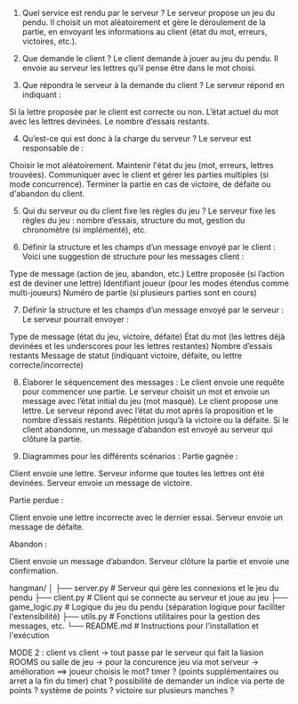 1. Quel service est rendu par le serveur ?
Le serveur propose un jeu du pendu. Il choisit un mot aléatoirement et gère le déroulement de la partie, en envoyant les informations au client (état du mot, erreurs, victoires, etc.).

2. Que demande le client ?
Le client demande à jouer au jeu du pendu. Il envoie au serveur les lettres qu’il pense être dans le mot choisi.

3. Que répondra le serveur à la demande du client ?
Le serveur répond en indiquant :

Si la lettre proposée par le client est correcte ou non.
L’état actuel du mot avec les lettres devinées.
Le nombre d’essais restants.

4. Qu’est-ce qui est donc à la charge du serveur ?
Le serveur est responsable de :

Choisir le mot aléatoirement.
Maintenir l'état du jeu (mot, erreurs, lettres trouvées).
Communiquer avec le client et gérer les parties multiples (si mode concurrence).
Terminer la partie en cas de victoire, de défaite ou d'abandon du client.

5. Qui du serveur ou du client fixe les règles du jeu ?
Le serveur fixe les règles du jeu : nombre d’essais, structure du mot, gestion du chronomètre (si implémenté), etc.

6. Définir la structure et les champs d’un message envoyé par le client :
Voici une suggestion de structure pour les messages client :

Type de message (action de jeu, abandon, etc.)
Lettre proposée (si l’action est de deviner une lettre)
Identifiant joueur (pour les modes étendus comme multi-joueurs)
Numéro de partie (si plusieurs parties sont en cours)

7. Définir la structure et les champs d’un message envoyé par le serveur :
Le serveur pourrait envoyer :

Type de message (état du jeu, victoire, défaite)
État du mot (les lettres déjà devinées et les underscores pour les lettres restantes)
Nombre d’essais restants
Message de statut (indiquant victoire, défaite, ou lettre correcte/incorrecte)

8. Élaborer le séquencement des messages :
Le client envoie une requête pour commencer une partie.
Le serveur choisit un mot et envoie un message avec l’état initial du jeu (mot masqué).
Le client propose une lettre.
Le serveur répond avec l’état du mot après la proposition et le nombre d’essais restants.
Répétition jusqu’à la victoire ou la défaite.
Si le client abandonne, un message d’abandon est envoyé au serveur qui clôture la partie.

9. Diagrammes pour les différents scénarios :
Partie gagnée :

Client envoie une lettre.
Serveur informe que toutes les lettres ont été devinées.
Serveur envoie un message de victoire.

Partie perdue :

Client envoie une lettre incorrecte avec le dernier essai.
Serveur envoie un message de défaite.

Abandon :

Client envoie un message d’abandon.
Serveur clôture la partie et envoie une confirmation.



hangman/
│
├── server.py  # Serveur qui gère les connexions et le jeu du pendu
├── client.py  # Client qui se connecte au serveur et joue au jeu
├── game_logic.py  # Logique du jeu du pendu (séparation logique pour faciliter l'extensibilité)
├── utils.py  # Fonctions utilitaires pour la gestion des messages, etc.
└── README.md  # Instructions pour l'installation et l'exécution

MODE 2 : client vs client -> tout passe par le serveur qui fait la liasion
ROOMS ou salle de jeu -> pour la concurence
jeu via mot serveur 
-> amélioration ==> joueur choisis le mot? timer ? (points supplémentaires ou arret a la fin du timer) chat ? possibilité de demander un indice via perte de points ? système de points ? victoire sur plusieurs manches ? 
